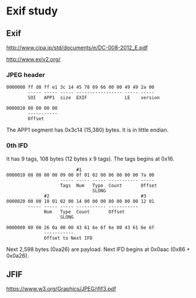 # Exif study

## Exif

http://www.cipa.jp/std/documents/e/DC-008-2012_E.pdf

http://www.exiv2.org/

### JPEG header

```
0000000 ff d8 ff e1 3c 14 45 78 69 66 00 00 49 49 2a 00
        ----- ----- ----- ----------------- ----- -----
        SOI   APP1  size  EXIF              LE    version

0000010 08 00 00 00
        -----------
        Offset
```

The APP1 segment has 0x3c14 (15,380) bytes. It is in little endian.

### 0th IFD

It has 9 tags, 108 bytes (12 bytes x 9 tags).
The tags begins at 0x16.

```
                          #1
0000010 08 00 00 00 09 00 0f 01 02 00 06 00 00 00 7a 00
                    ----- ----- ----- ----------- -----
                    Tags  Num   Type  Count       Offset
                                SLONG            
              #2                                  #3
0000020 00 00 10 01 02 00 14 00 00 00 80 00 00 00 12 01
        ----- ----- ----- ----------- -----------
              Num   Type  Count       Offset
                    SLONG
```


```
0000080 00 00 26 0a 00 00 43 61 6e 6f 6e 00 43 61 6e 6f
              -----------
              Offset to Next IFD
```

Next 2,598 bytes (0xa26) are payload.
Next IFD begins at 0x0aac (0x86 + 0x0a26).


## JFIF

https://www.w3.org/Graphics/JPEG/jfif3.pdf
